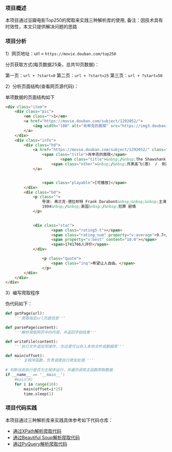 ### 项目概述

本项目通过豆瓣电影Top250的爬取来实践三种解析库的使用, 备注：因技术具有时效性，本文只提供解决问题的思路

### 项目分析

1）网页地址：url = `https://movie.douban.com/top250`

分页获取方式(每页数据25条，总共10页数据)：

第一页：`url + ?start=0`
第二页：`url + ?start=25`
第三页：`url + ?start=50`

2）分析页面结构(查看网页源代码)：

单项数据的页面结构如下

```html
<div class="item">
    <div class="pic">
        <em class="">1</em>
        <a href="https://movie.douban.com/subject/1292052/">
            <img width="100" alt="肖申克的救赎" src="https://img3.doubanio.com/view/photo/s_ratio_poster/public/p480747492.webp" class="">
        </a>
    </div>
    <div class="info">
        <div class="hd">
            <a href="https://movie.douban.com/subject/1292052/" class="">
                <span class="title">肖申克的救赎</span>
                        <span class="title">&nbsp;/&nbsp;The Shawshank Redemption</span>
                    <span class="other">&nbsp;/&nbsp;月黑高飞(港)  /  刺激1995(台)</span>
            </a>


                <span class="playable">[可播放]</span>
        </div>
        <div class="bd">
            <p class="">
                导演: 弗兰克·德拉邦特 Frank Darabont&nbsp;&nbsp;&nbsp;主演: 蒂姆·罗宾斯 Tim Robbins /...<br>
                1994&nbsp;/&nbsp;美国&nbsp;/&nbsp;犯罪 剧情
            </p>

            
            <div class="star">
                    <span class="rating5-t"></span>
                    <span class="rating_num" property="v:average">9.7</span>
                    <span property="v:best" content="10.0"></span>
                    <span>1741766人评价</span>
            </div>

                <p class="quote">
                    <span class="inq">希望让人自由。</span>
                </p>
        </div>
    </div>
</div>
```

3）编写爬取程序

伪代码如下：

```python
def getPage(url):
    '''爬取指定url页面信息'''

def parsePage(content):
    '''解析爬取网页中的内容，并返回字段结果'''

def writeFile(content):
    '''执行文件追加写操作, 在这里可以存入本地文件或数据库'''

def main(offset):
    ''' 主程序函数，负责调度执行爬虫处理 '''
    
# 判断当前执行是否为主程序运行，并遍历调用主函数爬取数据
if __name__ == '__main__':
    #main(0)
    for i in range(10):
        main(offset=i*25)
        time.sleep(1)

```

### 项目代码实践

本项目通过三种解析库来实践具体参考如下代码仓库：

- [通过XPath解析爬取代码](https://github.com/johnnynode/python-spider/blob/master/contents/code/pro5.py)
- [通过Beautiful Soup解析爬取代码](https://github.com/johnnynode/python-spider/blob/master/contents/code/pro6.py)
- [通过PyQuery解析爬取代码](https://github.com/johnnynode/python-spider/blob/master/contents/code/pro7.py)
